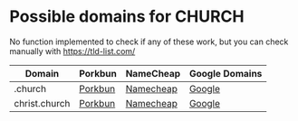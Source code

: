 # Possible domains for CHURCH

No function implemented to check if any of these work, but you can check manually with https://tld-list.com/

| Domain | Porkbun | NameCheap | Google Domains |
|---|---|---|---|
| .church | [Porkbun](https://porkbun.com/checkout/search?prb=e814663da1&tlds=&idnLanguage=&search=search&q=.church) | [Namecheap](https://www.namecheap.com/domains/registration/results/?domain=.church) | [Google](https://domains.google.com/registrar/search?searchTerm=.church) |
| christ.church | [Porkbun](https://porkbun.com/checkout/search?prb=e814663da1&tlds=&idnLanguage=&search=search&q=christ.church) | [Namecheap](https://www.namecheap.com/domains/registration/results/?domain=christ.church) | [Google](https://domains.google.com/registrar/search?searchTerm=christ.church) |
